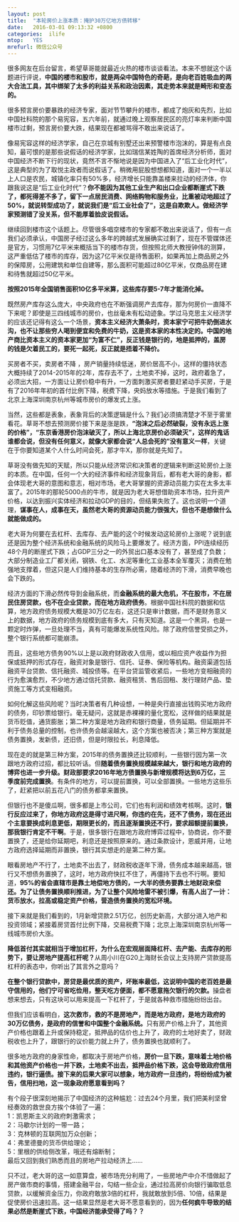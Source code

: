 ```yaml
---
layout: post
title:  "本轮房价上涨本质：掩护30万亿地方债转移"
date:   2016-03-01 09:13:32 +0800
categories:  ilife
mtop:   YES
mrefurl: 微信公众号
---
```


<p>很多网友在后台留言，希望草哥能就最近火热的楼市谈谈看法。本来不想就这个话题进行评说，<strong>中国的楼市和股市，就是两朵中国特色的奇葩，是向老百姓吸血的两大合法工具，其中绑架了太多的利益关系和政治因素，其走势本来就是畸形和变态的。</strong></p>

<p>很多预言房价要暴跌的经济专家，面对节节攀升的楼市，都成了炮灰和先烈，比如中国社科院的那个易宪容，五六年前，就通过晚上观察居民区的亮灯率来判断中国楼市过剩，预言房价要大跌，结果现在都被骂得不敢出来说话了。</p>

<p>像易宪容这样的经济学家，自己在京城有别墅还出来预警楼市泡沫的，算是有点良知，最可恨的是那些说假话的经济学家，比如瑞信某姓陶的首席经济分析师，面对中国经济不断下行的现状，竟然不言不惭地说是因为中国进入了“后工业化时代”，这是典型的为了取悦主政者而说假话了。稍微用屁股想想都知道，面对一个一半以上人口是农民，城镇化率只有50%多，经济增长只能靠盖楼来拉动的经济体，你跟我说这是“后工业化时代”？<strong>你不能因为其他工业生产和出口企业都断崖式下跌了，都死得差不多了，留下一点居民消费、网络购物和服务业，比重被动地超过了50%，就说转型成功了，就说我们是“后工业社会了”，这是自欺欺人。做经济学家预测错了没关系，但不能厚着脸皮说假话。</strong></p>

<p>继续回到楼市这个话题上。尽管很多唱空楼市的专家都不敢出来说话了，但有一点我们必须承认，中国房子经过这么多年的跨越式发展确实过剩了，现在不管媒体还是官方，习惯用7亿平米来概括当下的楼市存货，但按照北师大教授钟伟的测算，这严重低估了楼市的库存，因为这7亿平米仅是待售面积，如果再加上商品房之外的保障房，公用建筑和单位自建等，那么面积可能超过80亿平米，仅商品房在建和待售就超过50亿平米。</p>

<p><strong>按照2015年全国销售面积10亿多平米算，这些库存要5-7年才能消化掉。</strong></p>

<p>既然房产库存这么庞大，中央政府也在不断强调房产去库存，那为何房价一直降不下来呢？即使是三四线城市的房价，也丝毫未有松动迹象。学过马克思主义经济学的应该还记得有这么一个场景，<strong>资本主义经济大萧条时，资本家宁可把牛奶倒进水沟，也不让那些穷人喝到便宜和免费的牛奶，这是资本家的本性决定的。中国的地产商比资本主义的资本家更加“为富不仁”，反正钱是银行的，地是抵押的，盖房的钱是欠着民工的，要死一起死，反正就是捂着不降价。</strong></p>

<p>买房者不买，卖房者不降 ，房产销量持续低迷，房价居高不小，这样的僵持状态大概持续了2014-2015年的2年，库存去不了，土地卖不掉，这时，政府着急了，必须出大招，一方面让让房价稳中有升，一方面刺激买房者要赶紧动手买房，于是有了2016年年初的首付比例下降，税费下降，央妈放水等措施。于是我们看到了北京上海深圳南京杭州等城市房价的爆发式上涨。</p>

<p>当然，这些都是表象，表象背后的决策逻辑是什么？我们必须搞清楚才不至于雾里看花。草哥不想去预测房价接下来是涨是跌，<strong>“泡沫之后必然破裂，没有永远上涨的价格”，“东京香港房价泡沫破灭了，所以上海北京房价必须破灭”，这样的鬼话谁都会说，但没有任何意义，就像大家都会说“人总会死的”没有意义一样</strong>，关键在于你要知道某个人什么时间会死，那才牛X，那你就是先知了。</p>

<p>草哥没有做先知的天赋，所以只能从经济常识和决策者的逻辑来判断这轮房价上涨的本质。在中国，任何一个大的经济事件和经济现象背后，都有老大哥的身影，都会体现老大哥的意图和意志，相对市场，老大哥掌握的资源动员能力实在太多太丰富了。2015年的那轮5000点的牛市，就是因为老大哥想借助资本市场，拉升资产价格，以达到振兴实体经济和拉动GDP的目的，但结果失败了。这也说明一个道理，<strong>谋事在人，成事在天，虽然老大哥的资源动员能力很强大，但也不是想做什么就能做成的。</strong></p>

<p>老大哥为何要在去杠杆、去库存、去产能的这个时候发动这轮房价上涨呢？说到底还是因为整个经济系统和金融系统的风险马上要爆发了。经济方面，PPI连续经历48个月的断崖式下跌；占GDP三分之一的外贸出口基本没有了，甚至成了负数；大部分制造业工厂都关闭，钢铁、化工、水泥等重化工业基本全军覆灭；消费在勉强地支撑着，但这只是人们维持基本的生存所必需，随着经济的下滑，消费早晚也会下跌的。</p>

<p>经济方面的下滑必然传导到金融系统，而<strong>金融系统的最大危机，不在股市，不在居民住房贷款，也不在企业贷款，而在地方政府债务</strong>。根据中国社科院的数据和估算，地方政府债务规模大概是30万亿左右，这还只是审计数据，而不是财务意义上的数据，地方政府的债务规模到底有多大，只有天知道。这是一个黑洞，也是一颗定时炸弹，一旦处理不当，真有可能爆发系统性风险。除了政府信誉受损之外，整个银行系统都可能崩溃。</p>

<p>而且，这些地方债务90%以上是以政府财政收入信用，或以相应资产收益作为担保或抵押的形式存在，融资对象是银行、信托、证券、保险等机构。融资渠道包括融资平台贷款、信托融资、城投债等。在平台贷监管收紧后，一些地方变相融资的行为愈演愈烈，不少地方通过信托贷款、融资租赁、售后回租、发行理财产品、垫资施工等方式变相融资。</p>

<p>如何化解这些风险呢？当时决策者有几种设想，一种是央行直接出钱购买地方政府的债务，印钞票给银行。毫无疑问，这就是赤裸裸的量化宽松，这样做的结果就是货币贬值，通货膨胀；第二种方案是地方政府和银行商量，债务延期。但延期并不利于债务总量的控制，也许债务会越滚越大，这个方案也被否决；第三种方案就是债务置换，发新债，还旧债，但是时限拉长，利息降低。</p>

<p>现在走的就是第三种方案，2015年的债务置换还比较顺利，一些银行因为第一次跟地方政府过招，都比较听话。但<strong>随着债务置换规模越来越大，银行和地方政府的博弈也进一步升级。财政部要求2016年地方债置换与新增规模将达到6万亿，三季度前完成置换</strong>。有条件的地方，可以提前置换，可以全部置换。一些地方这些乐了，赶紧把以前五花八门的债务都拿来置换。</p>

<p>但银行也不是傻瓜啊，很多都是上市公司，它们也有利润和绩效考核啊。这时，<strong>银行反应过来了，你地方政府这是得寸进尺啊，你违约在先，还不了债务，现在还出个主意要换成利息更低，期限更长的，而且逐渐置换还不行，要求超额提前置换，那我银行肯定不干啊</strong>。于是，很多银行在跟地方政府博弈过程中，协商说，你不要置换了，还是给你延期吧，利息还是按照原来的。通过条款设计，恩威并用，让地方政府选择延期而非置换，银行其实想走的是第二种方案。</p>

<p>眼看房地产不行了，土地卖不出去了，财政税收逐年下滑，债务成本越来越高，银行又不想债务置换了，这时，地方政府快扛不住了，再僵持下去也不行啊。要知道，<strong>95%的省会直辖市是靠土地偿地方债的，一大半的债务要靠土地财政来偿还。为了让债务置换顺利推进，为了让整个风险地雷不被引爆，有高人出了一计：货币放水，拉高或稳定资产价格，营造债务置换的宽松环境。</strong></p>

<p>接下来就是我们看到的，1月新增贷款2.51万亿，创历史新高，大部分进入地产和投资领域；紧接着房贷首付比例下降，交易税费下降；北京上海深圳南京杭州等一线城市房价大涨。</p>

<p><strong>降低首付其实就相当于增加杠杆，为什么在宏观层面降杠杆、去产能、去库存的形势下，要让房地产提高杠杆呢？</strong>从周小川在G20上海财长会议上支持房产贷款提高杠杆的表态中，你听出了其言外之意吗？</p>

<p><strong>在整个银行贷款中，房贷是最优质的资产，坏账率最低，这说明中国的老百姓是最守信用的，他们宁可省吃俭用，整天吃方便面，都不愿意拖欠银行的欠款。</strong>操盘者想来想去，只有这块可以用来提高一下杠杆了，于是就各种救市措施纷纷出台。</p>

<p>但我们应该看明白，<strong>这次救市，救的不是房地产，而是地方政府，是地方政府的30万亿债务，是政府的信誉和中国整个金融系统。</strong>只有房产价格上升了，其他资产价格也跟着上升或保持稳定，抵押品的估价也上升了，政府的土地好卖了，财政税收也上升了，跟银行的议价能力就上升了，债务置换也就顺利了。</p>

<p>很多地方政府的身家性命，都取决于房地产价格，<strong>房价一旦下跌，意味着土地价格和其他资产价格也一并下跌，土地卖不出去，抵押品价格下跌，这会导致政府信用违约，银行逼债。接下来的后果大家可以想象，地方政府一旦违约，将纷纷成为被告，信用扫地，这一现象政府愿意看到吗？</strong></p>

<p>有个段子很深刻地揭示了中国经济的这种尴尬：过去24个月里，我们把美利坚曾经奏效的救世良方挨个体验了一遍：<br/>1：凯恩斯主义的政府刺激需求；<br/>2：马歇尔计划的一带一路；<br/>3：克林顿的互联网加万众创新；<br/>4：弗里德曼的货币供给理论；<br/>5：里根的供给侧改革，哦还有熔断制；<br/>最后又回到我们熟悉而且的房地产拉动经济上……</p>

<p>只不过，老大哥的这一如意算盘，被市场充分利用了，一些房地产中介不惜做起了房产做市商的事情，搭建金融平台，勾结一些企业，通过拉高房价向银行骗取低息贷款，以缓解资金压力，你政府敢放3倍的杠杆，我就敢放到5倍、10倍，结果是促使房价迅速拉高。这一结果显然是老大哥不愿意看到的，因为<strong>任何疯牛导致的结果必然是断崖式下跌，中国经济能承受得了吗？？</strong></p>
